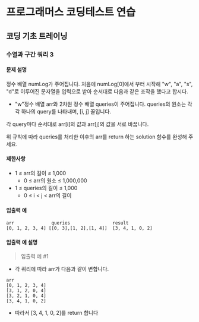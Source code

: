 # 프로그래머스 코딩테스트 연습

## 코딩 기초 트레이닝

### 수열과 구간 쿼리 3

#### 문제 설명
정수 배열 numLog가 주어집니다. 처음에 numLog[0]에서 부터 시작해 "w", "a", "s", "d"로 이루어진 문자열을 입력으로 받아 순서대로 다음과 같은 조작을 했다고 합시다.

- "w"정수 배열 arr와 2차원 정수 배열 queries이 주어집니다. queries의 원소는 각각 하나의 query를 나타내며, [i, j] 꼴입니다.

각 query마다 순서대로 arr[i]의 값과 arr[j]의 값을 서로 바꿉니다.

위 규칙에 따라 queries를 처리한 이후의 arr를 return 하는 solution 함수를 완성해 주세요.

#### 제한사항
- 1 ≤ arr의 길이 ≤ 1,000
    - 0 ≤ arr의 원소 ≤ 1,000,000
- 1 ≤ queries의 길이 ≤ 1,000
    - 0 ≤ i < j < arr의 길이

#### 입출력 예
```
arr	             queries	            result
[0, 1, 2, 3, 4]	[[0, 3],[1, 2],[1, 4]]	[3, 4, 1, 0, 2]
```

#### 입출력 예 설명
> 입출력 예 #1
- 각 쿼리에 따라 arr가 다음과 같이 변합니다.

```
arr
[0, 1, 2, 3, 4]
[3, 1, 2, 0, 4]
[3, 2, 1, 0, 4]
[3, 4, 1, 0, 2]
```
- 따라서 [3, 4, 1, 0, 2]를 return 합니다
